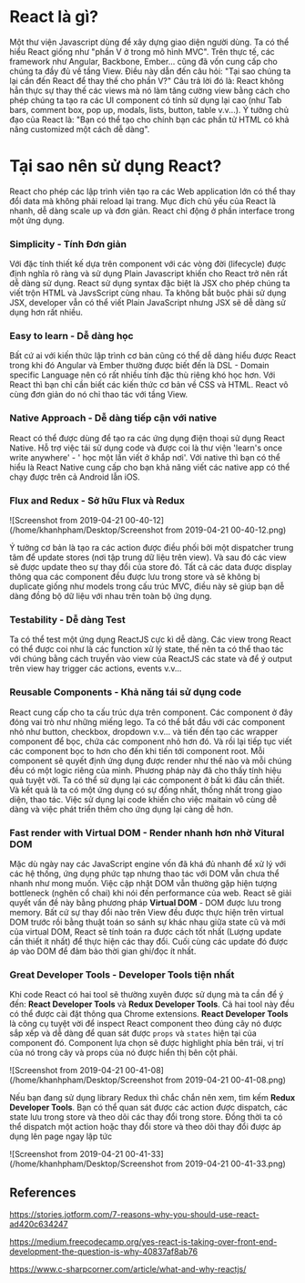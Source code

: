 # React là gì?

Một thư viện Javascript dùng để xây dựng giao diện người dùng. Ta có thể hiểu React giống như "phần V ở trong mô hình MVC". Trên thực tế, các framework như Angular, Backbone, Ember... cũng đã vốn cung cấp cho chúng ta đầy đủ về tầng View. Điều này dẫn đến câu hỏi: "Tại sao chúng ta lại cần đến React để thay thế cho phần V?"
Câu trả lời đó là: React không hẳn thực sự thay thế các views mà nó làm tăng cường view bằng cách cho phép chúng ta tạo ra các UI component có tính sử dụng lại cao (như Tab bars, comment box, pop up, modals, lists, button, table v.v...). Ý tưởng chủ đạo của React là: "Bạn có thể tạo cho chính bạn các phần tử HTML có khả năng customized một cách dễ dàng".

# Tại sao nên sử dụng React?

React cho phép các lập trình viên tạo ra các Web application lớn có thể thay đổi data mà không phải reload lại trang. Mục đích chủ yếu của React là nhanh, dễ dàng scale up và đơn giản. React chỉ động ở phần interface trong một ứng dụng.

### Simplicity - Tính Đơn giản

Với đặc tính thiết kế dựa trên component với các vòng đời (lifecycle) được định nghĩa rõ ràng và sử dụng Plain Javascript khiến cho React trở nên rất dễ dàng sử dụng. React sử dụng syntax đặc biệt là JSX cho phép chúng ta viết trộn HTML và JavsScript cùng nhau. Ta không bắt buộc phải sử dụng JSX, developer vẫn có thể viết Plain JavaScript nhưng JSX sẽ dễ dàng sử dụng hơn rất nhiều.

### Easy to learn - Dễ dàng học

Bất cứ ai với kiến thức lập trình cơ bản cũng có thể dễ dàng hiểu được React trong khi đó Angular và Ember thường được biết đến là DSL - Domain specific Language nên có rất nhiều tính đặc thù riêng khó học hơn. Với React thì bạn chỉ cần biết các kiến thức cơ bản về CSS và HTML. React vô cùng đơn giản do nó chỉ thao tác với tầng View.

### Native Approach - Dễ dàng tiếp cận với native

React có thể được dùng để tạo ra các ứng dụng điện thoại sử dụng React Native. Hỗ trợ việc tái sử dụng code và được coi là thư viện 'learn's once write anywhere' - ' học một lần viết ở khắp nơi'. Với native thì bạn có thể hiểu là React Native cung cấp cho bạn khả năng viết các native app có thể chạy được trên cả Android lẫn iOS.

### Flux and Redux - Sở hữu Flux và Redux
![Screenshot from 2019-04-21 00-40-12](/home/khanhpham/Desktop/Screenshot from 2019-04-21 00-40-12.png)

Ý tưởng cơ bản là tạo ra các action được điều phối bởi một dispatcher trung tâm để update stores (nơi tập trung dữ liệu trên view). Và sau đó các view sẽ được update theo sự thay đổi của store đó. Tất cả các data được display thông qua các component đều được lưu trong store và sẽ không bị duplicate giống như models trong cấu trúc MVC, điều này sẽ giúp bạn dễ dàng đồng bộ dữ liệu với nhau trên toàn bộ ứng dụng.

### Testability - Dễ dàng Test

Ta có thể test một ứng dụng ReactJS cực kì dễ dàng. Các view trong React có thể được coi như là các function xử lý state, thế nên ta có thể thao tác với chúng bằng cách truyền vào view của ReactJS các state và để ý output trên view hay trigger các actions, events v.v...

### Reusable Components - Khả năng tái sử dụng code

React cung cấp cho ta cấu trúc dựa trên component. Các component ở đây đóng vai trò như những miếng lego. Ta có thể bắt đầu với các component nhỏ như button, checkbox, dropdown v.v... và tiến đến tạo các wrapper component để bọc, chứa các component nhỏ hơn đó. Và rồi lại tiếp tục viết các component bọc to hơn cho đến khi tiến tới component root.
Mỗi component sẽ quyết định ứng dụng  được render như thế nào và mỗi chúng đều có một logic riêng của mình. Phương pháp này đã cho thấy tính hiệu quả tuyệt vời. Ta có thể sử dụng lại các component ở bất kì đâu cần thiết. Và kết quả là ta có một ứng dụng có sự đồng nhất, thống nhất trong giao diện, thao tác. Việc sử dụng lại code khiến cho việc maitain vô cùng dễ dàng và việc phát triển thêm cho ứng dụng lại càng dễ hơn.

### Fast render with Virtual DOM - Render nhanh hơn nhờ Vitural DOM

Mặc dù ngày nay các JavaScript engine vốn đã khá đủ nhanh để xử lý với các hệ thống, ứng dụng phức tạp nhưng thao tác với DOM vẫn chưa thể nhanh như mong muốn. Việc cập nhật DOM vẫn thường gặp hiện tượng bottleneck (nghẽn cổ chai) khi nói đến performance của web. React sẽ giải quyết vấn đề này bằng phương pháp **Virtual DOM** - DOM được lưu trong memory. Bất cứ sự thay đổi nào trên View đều được thực hiện trên virtual DOM trước rồi bằng thuật toán so sánh sự khác nhau giữa state cũ và mới của virtual DOM, React sẽ tính toán ra được cách tốt nhất (Lượng update cần thiết ít nhất) để thực hiện các thay đổi. Cuối cùng các update đó được áp vào DOM để đảm bảo thời gian ghi/đọc ít nhất.

### Great Developer Tools - Developer Tools tiện nhất
Khi code React có hai tool sẽ thường xuyên được sử dụng mà ta cần để ý đến:  **React Developer Tools** và **Redux Developer Tools**. Cả hai tool này đều có thể được cài đặt thông qua Chrome extensions.
**React Developer Tools** là công cụ tuyệt vời để inspect React component theo đúng cây nó được sắp xếp và dễ dàng để quan sát được `props` và `states` hiện tại của component đó. Component lựa chọn sẽ được highlight phía bên trái, vị trí của nó trong cây và props của nó được hiển thị bên cột phải.

![Screenshot from 2019-04-21 00-41-08](/home/khanhpham/Desktop/Screenshot from 2019-04-21 00-41-08.png)

Nếu bạn đang sử dụng library Redux thì chắc chắn nên xem, tìm kếm **Redux Developer Tools**. Bạn có thể quan sát được các action được dispatch, các state lưu trong store và theo dõi các thay đổi trong store. Đồng thời ta có thể dispatch một action hoặc thay đổi store và theo dõi thay đổi được áp dụng lên page ngay lập tức

![Screenshot from 2019-04-21 00-41-33](/home/khanhpham/Desktop/Screenshot from 2019-04-21 00-41-33.png)

## References

https://stories.jotform.com/7-reasons-why-you-should-use-react-ad420c634247

https://medium.freecodecamp.org/yes-react-is-taking-over-front-end-development-the-question-is-why-40837af8ab76

https://www.c-sharpcorner.com/article/what-and-why-reactjs/
